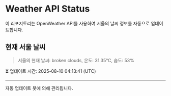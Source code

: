 
# Weather API Status

이 리포지토리는 OpenWeather API를 사용하여 서울의 날씨 정보를 자동으로 업데이트합니다.

## 현재 서울 날씨
> 서울의 현재 날씨: broken clouds, 온도: 31.35°C, 습도: 53%

⏳ 업데이트 시간: 2025-08-10 04:13:41 (UTC)

---
자동 업데이트 봇에 의해 관리됩니다.
